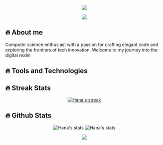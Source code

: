 <p align="center">
  <img src="https://capsule-render.vercel.app/api?type=waving&color=gradient&height=90"/>
</p>


<p align="center">
  <img src="https://readme-typing-svg.demolab.com?font=Fira+Code&weight=500&size=28&duration=2500&pause=100&color=F7CA49&center=true&vCenter=true&width=435&lines=Hello;It's+Hana!;Welcome+to+my+Github+Page"/>
</p>

## 🔥 About me

Computer science enthusiast with a passion for crafting elegant code and exploring the frontiers of tech innovation. Welcome to my journey into the digital realm



## 🔥 Tools and Technologies



## 🔥 Streak Stats

<!-- GitHub Readme Streak Stats - https://github.com/DenverCoder1/github-readme-streak-stats -->
<p align="center">
  <a href="https://github.com/DenverCoder1/github-readme-streak-stats">
    <img title="🔥 Get streak stats for your profile at git.io/streak-stats" alt="Hana's streak" src="https://streak-stats.demolab.com?user=Hana-esf&theme=gruvbox-duo&hide_border=true"/>
  </a>
</p>

## 🔥 Github Stats

<p align="center">
  <img title="github stats" alt="Hana's stats" src="https://github-readme-stats.vercel.app/api?username=Hana-esf&theme=gruvbox&show_icons=true&hide_border=true"/>

  <img title="github stats" alt="Hana's stats" src="https://github-readme-stats.vercel.app/api/top-langs/?username=Hana-esf&theme=gruvbox&layout=compact&hide_border=true"/>
  
</p>

<p align="center">
  <img src="https://capsule-render.vercel.app/api?type=waving&color=gradient&height=90&section=footer"/>
</p>
